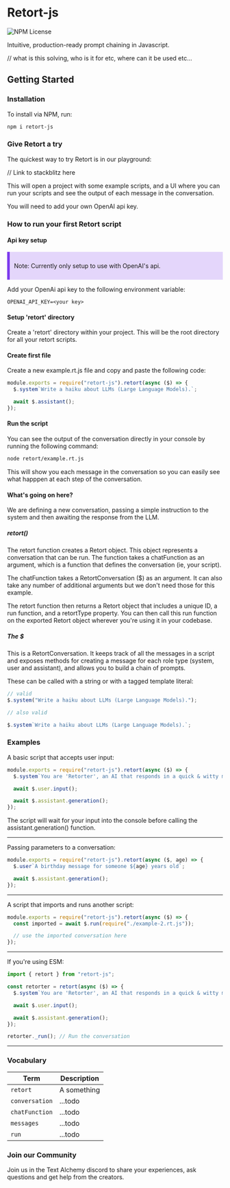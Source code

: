 <style>
.warning {
    padding: 10px;
    background-color: hsla(262.1, 83.3%, 57.8%, 0.2);
    border-left: 6px solid hsl(262.1, 83.3%, 57.8%);
    margin-bottom: 10px;
}
</style>

# Retort-js

![NPM License](<https://img.shields.io/npm/l/retort-js?color=%09hsl(262%2C%2083%25%2C%2058%25)>)

Intuitive, production-ready prompt chaining in Javascript.

// what is this solving, who is it for etc, where can it be used etc...

## Getting Started

### Installation

To install via NPM, run:

```sh
npm i retort-js
```

### Give Retort a try

The quickest way to try Retort is in our playground:

// Link to stackblitz here

This will open a project with some example scripts, and a UI where you can run your scripts and see the output of each message in the conversation.

You will need to add your own OpenAI api key.

### How to run your first Retort script

#### Api key setup

<div class="warning">
    <p>Note: Currently only setup to use with OpenAI's api.</p>
</div>

Add your OpenAi api key to the following environment variable:

```
OPENAI_API_KEY=<your key>
```

#### Setup 'retort' directory

Create a 'retort' directory within your project. This will be the root directory for all your retort scripts.

#### Create first file

Create a new example.rt.js file and copy and paste the following code:

```js
module.exports = require("retort-js").retort(async ($) => {
  $.system`Write a haiku about LLMs (Large Language Models).`;

  await $.assistant();
});
```

#### Run the script

You can see the output of the conversation directly in your console by running the following command:

```sh
node retort/example.rt.js
```

This will show you each message in the conversation so you can easily see what happpen at each step of the conversation.

#### What's going on here?

We are defining a new conversation, passing a simple instruction to the system and then awaiting the response from the LLM.

##### retort()

The retort function creates a Retort object. This object represents a conversation that can be run. The function takes a chatFunction as an argument, which is a function that defines the conversation (ie, your script).

The chatFunction takes a RetortConversation ($) as an argument. It can also take any number of additional arguments but we don't need those for this example.

The retort function then returns a Retort object that includes a unique ID, a run function, and a retortType property. You can then call this run function on the exported Retort object wherever you're using it in your codebase.

##### The $

This is a RetortConversation. It keeps track of all the messages in a script and exposes methods for creating a message for each role type (system, user and assistant), and allows you to build a chain of prompts.

These can be called with a string or with a tagged template literal:

```js
// valid
$.system("Write a haiku about LLMs (Large Language Models).");

// also valid

$.system`Write a haiku about LLMs (Large Language Models).`;
```

### Examples

A basic script that accepts user input:

```js
module.exports = require("retort-js").retort(async ($) => {
  $.system`You are 'Retorter', an AI that responds in a quick & witty manner.`;

  await $.user.input();

  await $.assistant.generation();
});
```

The script will wait for your input into the console before calling the assistant.generation() function.

---

Passing parameters to a conversation:

```js
module.exports = require("retort-js").retort(async ($, age) => {
  $.user`A birthday message for someone ${age} years old`;

  await $.assistant.generation();
});
```

---

A script that imports and runs another script:

```js
module.exports = require("retort-js").retort(async ($) => {
  const imported = await $.run(require("./example-2.rt.js"));

  // use the imported conversation here
});
```

---

If you're using ESM:

```js
import { retort } from "retort-js";

const retorter = retort(async ($) => {
  $.system`You are 'Retorter', an AI that responds in a quick & witty manner.`;

  await $.user.input();

  await $.assistant.generation();
});

retorter._run(); // Run the conversation
```

---

### Vocabulary

| Term           | Description |
| -------------- | ----------- |
| `retort`       | A something |
| `conversation` | ...todo     |
| `chatFunction` | ...todo     |
| `messages`     | ...todo     |
| `run`          | ...todo     |

### Join our Community

Join us in the Text Alchemy discord to share your experiences, ask questions and get help from the creators.
